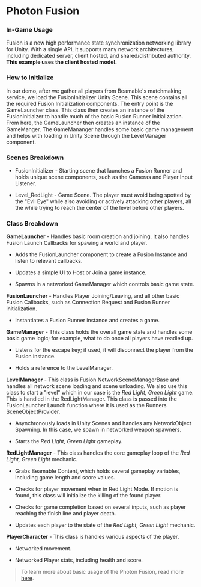 # Photon Fusion

### In-Game Usage

Fusion is a new high performance state synchronization networking library for Unity. With a single API, it supports many network architectures, including dedicated server, client hosted, and shared/distributed authority. **This example uses the client hosted model.**

### How to Initialize

In our demo, after we gather all players from Beamable's matchmaking service, we load the FusionInitializer Unity Scene. This scene contains all the required Fusion Initialization components. The entry point is the GameLauncher class. This class then creates an instance of the FusionInitialzer to handle much of the basic Fusion Runner initialization. From here, the GameLauncher then creates an instance of the GameManger. The GameMananger handles some basic game management and helps with loading in Unity Scene through the LevelManager component.

### Scenes Breakdown

- FusionInitializer - Starting scene that launches a Fusion Runner and holds unique scene components, such as the Cameras and Player Input Listener.

- Level_RedLight - Game Scene. The player must avoid being spotted by the "Evil Eye" while also avoiding or actively attacking other players, all the while trying to reach the center of the level before other players.

### Class Breakdown

**GameLauncher** - Handles basic room creation and joining. It also handles Fusion Launch Callbacks for spawing a world and player.

- Adds the FusionLauncher component to create a Fusion Instance and listen to relevant callbacks.

- Updates a simple UI to Host or Join a game instance.

- Spawns in a networked GameManager which controls basic game state.

**FusionLauncher** - Handles Player Joining/Leaving, and all other basic Fusion Callbacks, such as Connection Request and Fusion Runner initialization.

- Instantiates a Fusion Runner instance and creates a game.

**GameManager** - This class holds the overall game state and handles some basic game logic; for example, what to do once all players have readied up.

- Listens for the escape key; if used, it will disconnect the player from the Fusion instance.

- Holds a reference to the LevelManager.

**LevelManager** - This class is Fusion NetworkSceneManagerBase and handles all network scene loading and scene unloading. We also use this class to start a "level" which in our case is the *Red Light, Green Light* game. This is handled in the RedLightManager. This class is passed into the FusionLauncher Launch function where it is used as the Runners SceneObjectProvider.

- Asynchronously loads in Unity Scenes and handles any NetworkObject Spawning. In this case, we spawn in networked weapon spawners.

- Starts the *Red Light, Green Light* gameplay.

**RedLightManager** - This class handles the core gameplay loop of the *Red Light, Green Light* mechanic.

- Grabs Beamable Content, which holds several gameplay variables, including game length and score values.

- Checks for player movement when in Red Light Mode. If motion is found, this class will initialize the killing of the found player.

- Checks for game completion based on several inputs, such as player reaching the finish line and player death.

- Updates each player to the state of the *Red Light, Green Light* mechanic.

**PlayerCharacter** - This class is handles various aspects of the player.

- Networked movement.

- Networked Player stats, including health and score.


> To learn more about basic usage of the Photon Fusion, read more [here](https://doc.photonengine.com/en-us/fusion/current/getting-started/fusion-intro).
